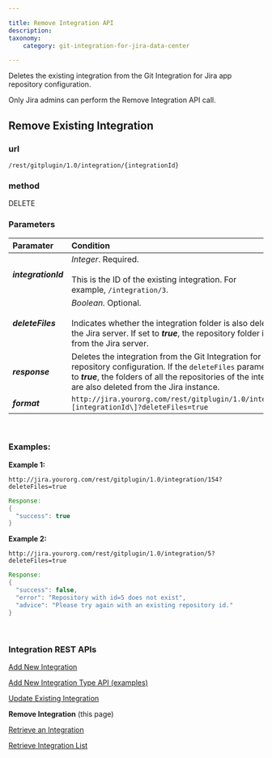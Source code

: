 ```yaml
---

title: Remove Integration API
description:
taxonomy:
    category: git-integration-for-jira-data-center

---
```


Deletes the existing integration from the Git Integration for Jira app repository configuration.

Only Jira admins can perform the Remove Integration API call.

## Remove Existing Integration

### url
`/rest/gitplugin/1.0/integration/{integrationId}`

### method
DELETE


### Parameters

| Paramater | Condition |
| :--- | :--- |
| _**integrationId**_ | _Integer_. Required.<br><br>This is the ID of the existing integration. For example, `/integration/3`. |
| _**deleteFiles**_ | _Boolean._ Optional.<br><br>Indicates whether the integration folder is also deleted from the Jira server. If set to _**true**_, the repository folder is deleted from the Jira server. |
| _**response**_ | Deletes the integration from the Git Integration for Jira app repository configuration. If the `deleteFiles` parameter is set to _**true**_, the folders of all the repositories of the integration are also deleted from the Jira instance. |
| _**format**_ | `http://jira.yourorg.com/rest/gitplugin/1.0/integration/\[integrationId\]?deleteFiles=true` |

<br>

### Examples:

**Example 1:**

`http://jira.yourorg.com/rest/gitplugin/1.0/integration/154?deleteFiles=true`

```java
Response:
{
  "success": true
}
```

**Example 2:**

`http://jira.yourorg.com/rest/gitplugin/1.0/integration/5?deleteFiles=true`

```java
Response:
{
  "success": false,
  "error": "Repository with id=5 does not exist",
  "advice": "Please try again with an existing repository id."
}
```

<br>

### Integration REST APIs

[Add New Integration](/git-integration-for-jira-data-center/add-new-integration-gij-self-managed)

[Add New Integration Type API (examples)](/git-integration-for-jira-data-center/add-new-integration-type-api-examples-gij-self-managed)

[Update Existing Integration](/git-integration-for-jira-data-center/update-existing-integration-gij-self-managed)

**Remove Integration** (this page)

[Retrieve an Integration](/git-integration-for-jira-data-center/retrieve-an-integration-gij-self-managed)

[Retrieve Integration List](/git-integration-for-jira-data-center/retrieve-integration-list-gij-self-managed)

